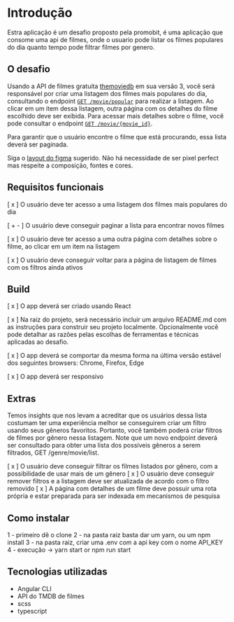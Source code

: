 # Introdução

Estra aplicação é um desafio proposto pela promobit, é uma aplicação que consome uma api de filmes, onde o usuario pode listar os filmes populares do dia quanto tempo pode filtrar filmes por genero.

## O desafio

Usando a API de filmes gratuita [themoviedb](https://developers.themoviedb.org/3/getting-started/introduction) em sua versão 3, você será responsável por criar uma listagem dos filmes mais populares do dia, consultando o endpoint [`GET /movie/popular`](https://developers.themoviedb.org/3/movies/get-popular-movies) para realizar a listagem. Ao clicar em um item dessa listagem, outra página com os detalhes do filme escolhido deve ser exibida. Para acessar mais detalhes sobre o filme, você pode consultar o endpoint [`GET /movie/{movie_id}`](https://developers.themoviedb.org/3/movies/get-movie-details).

Para garantir que o usuário encontre o filme que está procurando, essa lista deverá ser paginada.

Siga o [layout do figma](https://www.figma.com/file/rM7WPqhLY9ObnGzSCeWLxB/Teste-Front-End) sugerido. Não há necessidade de ser pixel perfect mas respeite a composição, fontes e cores.

## Requisitos funcionais

[ x ] O usuário deve ter acesso a uma listagem dos filmes mais populares do dia

[ + - ] O usuário deve conseguir paginar a lista para encontrar novos filmes

[ x ] O usuário deve ter acesso a uma outra página com detalhes sobre o filme, ao clicar em um item na listagem

[ x ] O usuário deve conseguir voltar para a página de listagem de filmes com os filtros ainda ativos

## Build

[ x ] O app deverá ser criado usando React

[ x ] Na raiz do projeto, será necessário incluir um arquivo README.md com as instruções para construir seu projeto localmente. Opcionalmente você pode detalhar as razões pelas escolhas de ferramentas e técnicas aplicadas ao desafio.

[ x ] O app deverá se comportar da mesma forma na última versão estável dos seguintes browsers: Chrome, Firefox, Edge

[ x ] O app deverá ser responsivo

## Extras

Temos insights que nos levam a acreditar que os usuários dessa lista costumam ter uma experiência melhor se conseguirem criar um filtro usando seus gêneros favoritos. Portanto, você também poderá criar filtros de filmes por gênero nessa listagem. Note que um novo endpoint deverá ser consultado para obter uma lista dos possíveis gêneros a serem filtrados, GET /genre/movie/list.

[ x ] O usuário deve conseguir filtrar os filmes listados por gênero, com a possibilidade de usar mais de um gênero
[ x ] O usuário deve conseguir remover filtros e a listagem deve ser atualizada de acordo com o filtro removido
[ x ] A página com detalhes de um filme deve possuir uma rota própria e estar preparada para ser indexada em mecanismos de pesquisa

## Como instalar

1 - primeiro dê o clone
2 - na pasta raiz basta dar um yarn, ou um npm install
3 - na pasta raiz, criar uma .env com a api key com o nome API_KEY
4 - execução -> yarn start or npm run start

## Tecnologias utilizadas

- Angular CLI
- API do TMDB de filmes
- scss
- typescript
